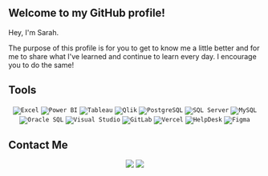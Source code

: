 <div align="left">
  <h2>Welcome to my GitHub profile!</h2>
</div>

Hey, I'm Sarah.

The purpose of this profile is for you to get to know me a little better and for me to share what I've learned and continue to learn every day. I encourage you to do the same! 

## Tools

<div align="Center">
  
<code><img src="https://img.shields.io/badge/Excel-%23217346?style=for-the-badge&logo=microsoftexcel&logoColor=%23ffffff" alt="Excel"/></code>
<code><img src="https://img.shields.io/badge/Power%20BI-%23F2C811?style=for-the-badge&logo=powerbi&logoColor=%23ffffff" alt="Power BI"/></code>
<code><img src="https://img.shields.io/badge/Tableau-%23E97627?style=for-the-badge&logo=tableau&logoColor=%23ffffff" alt="Tableau"/></code>
<code><img src="https://img.shields.io/badge/Qlik-%23009848?style=for-the-badge&logo=Qlik&logoColor=%23ffffff" alt="Qlik"/></code>
<code><img src="https://img.shields.io/badge/PostgreSQL-%234169E1?style=for-the-badge&logo=PostgreSQL&logoColor=%23ffffff" alt="PostgreSQL"/></code>
<code><img src="https://img.shields.io/badge/Microsoft%20SQL%20Server-%23CC2927?style=for-the-badge&logo=microsoftsqlserver&logoColor=%23ffffff" alt="SQL Server"/></code>
<code><img src="https://img.shields.io/badge/MySQL-%234479A1?style=for-the-badge&logo=mysql&logoColor=%23ffffff" alt="MySQL"/></code>
<code><img src="https://img.shields.io/badge/Oracle%20Database-%23F80000?style=for-the-badge&logo=oracle&logoColor=%23ffffff" alt="Oracle SQL"/></code>
<code><img src="https://img.shields.io/badge/Visual%20Studio-%235C2D91?style=for-the-badge&logo=visualstudio&logoColor=%23ffffff" alt="Visual Studio"/></code>
<code><img src="https://img.shields.io/badge/GitLab-%23FC6D26?style=for-the-badge&logo=gitlab&logoColor=%23ffffff" alt="GitLab"/></code>
<code><img src="https://img.shields.io/badge/Vercel-%23000000?style=for-the-badge&logo=vercel&logoColor=%23ffffff" alt="Vercel"/></code>
<code><img src="https://img.shields.io/badge/HelpDesk-%232FC774?style=for-the-badge&logo=helpdesk&logoColor=%23ffffff" alt="HelpDesk"/></code>
<code><img src="https://img.shields.io/badge/Figma-%23F24E1E?style=for-the-badge&logo=figma&logoColor=%23ffffff" alt="Figma"/></code>

</div>


</div>

## Contact Me

<div align="center">
  
<a href="https://www.linkedin.com/in/sarah-kelly-024351155/" target="_blank"><img src="https://img.shields.io/badge/-LinkedIn-%230077B5?style=for-the-badge&logo=linkedin&logoColor=white" target="_blank"></a>
<a href = "mailto:sarah.sqn@gmail.com"><img src="https://img.shields.io/badge/Gmail-D14836?style=for-the-badge&logo=gmail&logoColor=white" target="_blank"></a>

</div>

